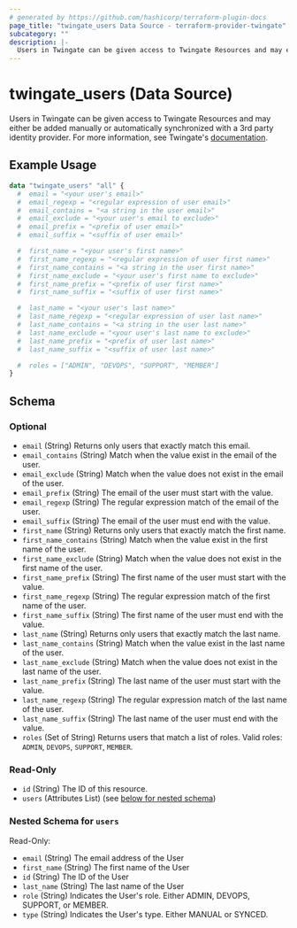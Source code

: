 ```yaml
---
# generated by https://github.com/hashicorp/terraform-plugin-docs
page_title: "twingate_users Data Source - terraform-provider-twingate"
subcategory: ""
description: |-
  Users in Twingate can be given access to Twingate Resources and may either be added manually or automatically synchronized with a 3rd party identity provider. For more information, see Twingate's documentation https://docs.twingate.com/docs/users.
---
```


# twingate_users (Data Source)

Users in Twingate can be given access to Twingate Resources and may either be added manually or automatically synchronized with a 3rd party identity provider. For more information, see Twingate's [documentation](https://docs.twingate.com/docs/users).

## Example Usage

```terraform
data "twingate_users" "all" {
  #  email = "<your user's email>"
  #  email_regexp = "<regular expression of user email>"
  #  email_contains = "<a string in the user email>"
  #  email_exclude = "<your user's email to exclude>"
  #  email_prefix = "<prefix of user email>"
  #  email_suffix = "<suffix of user email>"

  #  first_name = "<your user's first name>"
  #  first_name_regexp = "<regular expression of user first name>"
  #  first_name_contains = "<a string in the user first name>"
  #  first_name_exclude = "<your user's first name to exclude>"
  #  first_name_prefix = "<prefix of user first name>"
  #  first_name_suffix = "<suffix of user first name>"

  #  last_name = "<your user's last name>"
  #  last_name_regexp = "<regular expression of user last name>"
  #  last_name_contains = "<a string in the user last name>"
  #  last_name_exclude = "<your user's last name to exclude>"
  #  last_name_prefix = "<prefix of user last name>"
  #  last_name_suffix = "<suffix of user last name>"

  #  roles = ["ADMIN", "DEVOPS", "SUPPORT", "MEMBER"]
}
```

<!-- schema generated by tfplugindocs -->
## Schema

### Optional

- `email` (String) Returns only users that exactly match this email.
- `email_contains` (String) Match when the value exist in the email of the user.
- `email_exclude` (String) Match when the value does not exist in the email of the user.
- `email_prefix` (String) The email of the user must start with the value.
- `email_regexp` (String) The regular expression match of the email of the user.
- `email_suffix` (String) The email of the user must end with the value.
- `first_name` (String) Returns only users that exactly match the first name.
- `first_name_contains` (String) Match when the value exist in the first name of the user.
- `first_name_exclude` (String) Match when the value does not exist in the first name of the user.
- `first_name_prefix` (String) The first name of the user must start with the value.
- `first_name_regexp` (String) The regular expression match of the first name of the user.
- `first_name_suffix` (String) The first name of the user must end with the value.
- `last_name` (String) Returns only users that exactly match the last name.
- `last_name_contains` (String) Match when the value exist in the last name of the user.
- `last_name_exclude` (String) Match when the value does not exist in the last name of the user.
- `last_name_prefix` (String) The last name of the user must start with the value.
- `last_name_regexp` (String) The regular expression match of the last name of the user.
- `last_name_suffix` (String) The last name of the user must end with the value.
- `roles` (Set of String) Returns users that match a list of roles. Valid roles: `ADMIN`, `DEVOPS`, `SUPPORT`, `MEMBER`.

### Read-Only

- `id` (String) The ID of this resource.
- `users` (Attributes List) (see [below for nested schema](#nestedatt--users))

<a id="nestedatt--users"></a>
### Nested Schema for `users`

Read-Only:

- `email` (String) The email address of the User
- `first_name` (String) The first name of the User
- `id` (String) The ID of the User
- `last_name` (String) The last name of the User
- `role` (String) Indicates the User's role. Either ADMIN, DEVOPS, SUPPORT, or MEMBER.
- `type` (String) Indicates the User's type. Either MANUAL or SYNCED.
